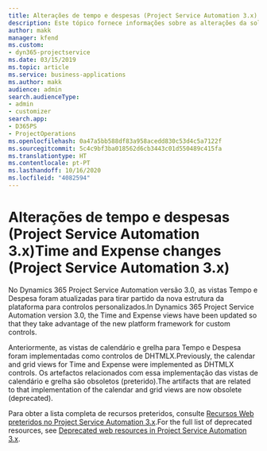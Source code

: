 ```yaml
---
title: Alterações de tempo e despesas (Project Service Automation 3.x)
description: Este tópico fornece informações sobre as alterações da solução para Tempo e Despesa.
author: makk
manager: kfend
ms.custom:
- dyn365-projectservice
ms.date: 03/15/2019
ms.topic: article
ms.service: business-applications
ms.author: makk
audience: admin
search.audienceType:
- admin
- customizer
search.app:
- D365PS
- ProjectOperations
ms.openlocfilehash: 0a47a5bb588df83a958acedd830c53d4c5a7122f
ms.sourcegitcommit: 5c4c9bf3ba018562d6cb3443c01d550489c415fa
ms.translationtype: HT
ms.contentlocale: pt-PT
ms.lasthandoff: 10/16/2020
ms.locfileid: "4082594"
---
```

# <a name="time-and-expense-changes-project-service-automation-3x"></a><span data-ttu-id="d5aba-103">Alterações de tempo e despesas (Project Service Automation 3.x)</span><span class="sxs-lookup"><span data-stu-id="d5aba-103">Time and Expense changes (Project Service Automation 3.x)</span></span>

<span data-ttu-id="d5aba-104">No Dynamics 365 Project Service Automation versão 3.0, as vistas Tempo e Despesa foram atualizadas para tirar partido da nova estrutura da plataforma para controlos personalizados.</span><span class="sxs-lookup"><span data-stu-id="d5aba-104">In Dynamics 365 Project Service Automation version 3.0, the Time and Expense views have been updated so that they take advantage of the new platform framework for custom controls.</span></span>

<span data-ttu-id="d5aba-105">Anteriormente, as vistas de calendário e grelha para Tempo e Despesa foram implementadas como controlos de DHTMLX.</span><span class="sxs-lookup"><span data-stu-id="d5aba-105">Previously, the calendar and grid views for Time and Expense were implemented as DHTMLX controls.</span></span> <span data-ttu-id="d5aba-106">Os artefactos relacionados com essa implementação das vistas de calendário e grelha são obsoletos (preterido).</span><span class="sxs-lookup"><span data-stu-id="d5aba-106">The artifacts that are related to that implementation of the calendar and grid views are now obsolete (deprecated).</span></span>

<span data-ttu-id="d5aba-107">Para obter a lista completa de recursos preteridos, consulte [Recursos Web preteridos no Project Service Automation 3.x](web-resources-deprecated-v3.x.md).</span><span class="sxs-lookup"><span data-stu-id="d5aba-107">For the full list of deprecated resources, see [Deprecated web resources in Project Service Automation 3.x](web-resources-deprecated-v3.x.md).</span></span>
